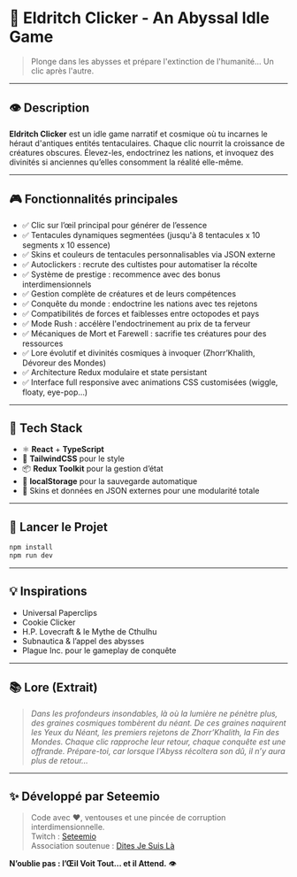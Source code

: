 # 🐙 Eldritch Clicker - An Abyssal Idle Game

> Plonge dans les abysses et prépare l'extinction de l'humanité... Un clic après l'autre.

---

## 👁️ Description

**Eldritch Clicker** est un idle game narratif et cosmique où tu incarnes le héraut d'antiques entités tentaculaires. Chaque clic nourrit la croissance de créatures obscures. Élevez-les, endoctrinez les nations, et invoquez des divinités si anciennes qu’elles consomment la réalité elle-même.

---

## 🎮 Fonctionnalités principales

- ✅ Clic sur l’œil principal pour générer de l’essence
- ✅ Tentacules dynamiques segmentées (jusqu'à 8 tentacules x 10 segments x 10 essence)
- ✅ Skins et couleurs de tentacules personnalisables via JSON externe
- ✅ Autoclickers : recrute des cultistes pour automatiser la récolte
- ✅ Système de prestige : recommence avec des bonus interdimensionnels
- ✅ Gestion complète de créatures et de leurs compétences
- ✅ Conquête du monde : endoctrine les nations avec tes rejetons
- ✅ Compatibilités de forces et faiblesses entre octopodes et pays
- ✅ Mode Rush : accélère l'endoctrinement au prix de ta ferveur
- ✅ Mécaniques de Mort et Farewell : sacrifie tes créatures pour des ressources
- ✅ Lore évolutif et divinités cosmiques à invoquer (Zhorr’Khalith, Dévoreur des Mondes)
- ✅ Architecture Redux modulaire et state persistant
- ✅ Interface full responsive avec animations CSS customisées (wiggle, floaty, eye-pop…)

---

## 🧠 Tech Stack

- ⚛️ **React** + **TypeScript**
- 💅 **TailwindCSS** pour le style
- 📦 **Redux Toolkit** pour la gestion d’état
- 💾 **localStorage** pour la sauvegarde automatique
- 🎨 Skins et données en JSON externes pour une modularité totale

---

## 🚀 Lancer le Projet

```bash
npm install
npm run dev
```

---

## 💡 Inspirations

- Universal Paperclips
- Cookie Clicker
- H.P. Lovecraft & le Mythe de Cthulhu
- Subnautica & l’appel des abysses
- Plague Inc. pour le gameplay de conquête

---

## 📚 Lore (Extrait)

> _Dans les profondeurs insondables, là où la lumière ne pénètre plus, des graines cosmiques tombèrent du néant. De ces graines naquirent les Yeux du Néant, les premiers rejetons de Zhorr’Khalith, la Fin des Mondes. Chaque clic rapproche leur retour, chaque conquête est une offrande. Prépare-toi, car lorsque l'Abyss récoltera son dû, il n’y aura plus de retour…_

---

## ✨ Développé par **Seteemio**

> Code avec ❤️, ventouses et une pincée de corruption interdimensionnelle.  
> Twitch : [Seteemio](https://www.twitch.tv/seteemio)  
> Association soutenue : [Dites Je Suis Là](https://www.ditesjesuisla.fr/)

**N’oublie pas : l’Œil Voit Tout… et il Attend.** 👁️
